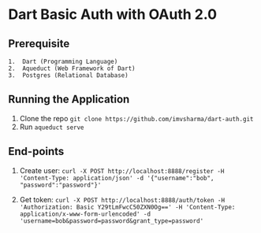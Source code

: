 # Dart Basic Auth with OAuth 2.0

##  Prerequisite
    1.  Dart (Programming Language)
    2.  Aqueduct (Web Framework of Dart)
    3.  Postgres (Relational Database)

##  Running the Application

1.  Clone the repo `git clone https://github.com/imvsharma/dart-auth.git`
2.  Run `aqueduct serve`

##  End-points
1.  Create user: `curl -X POST http://localhost:8888/register -H 'Content-Type: application/json' -d '{"username":"bob", "password":"password"}'`

2.  Get token: `curl -X POST http://localhost:8888/auth/token -H 'Authorization: Basic Y29tLmFwcC50ZXN0Og==' -H 'Content-Type: application/x-www-form-urlencoded' -d 'username=bob&password=password&grant_type=password'`